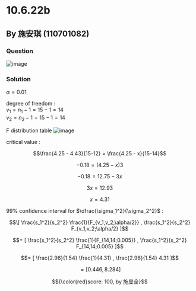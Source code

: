 # 10.6.22b

## By 施安琪 (110701082)

### Question
![image](https://github.com/HWTeng-Course/202402-Statistics/assets/162141633/f2366ba8-123a-4ab3-a1fb-a6fd7a92d6ec)

### Solution
$\alpha = 0.01$

degree of freedom :\
$v_1 = n_1 - 1 = 15 -1 = 14$\
$v_2 = n_2 - 1 = 15 -1 = 14$

F distribution table
![image](https://github.com/HWTeng-Course/202402-Statistics/assets/162141633/4b3c28f3-3558-4127-9c26-036bde848364)

critical value :

$$\frac{4.25 - 4.43}{15-12} = \frac{4.25 - x}{15-14}$$

$$- 0.18 = (4.25 - x)3$$

$$- 0.18 = 12.75 - 3x$$

$$3x = 12.93$$

$$x = 4.31$$

99% confidence interval for $\dfrac{\sigma_1^2}{\sigma_2^2}$ :

$$\[ \frac{s_1^2}{s_2^2} \frac{1}{F_{v_1,v_2;\alpha/2}} , \frac{s_1^2}{s_2^2} F_{v_1,v_2;\alpha/2} ]$$

$$= [ \frac{s_1^2}{s_2^2} \frac{1}{F_{14,14;0.005}} , \frac{s_1^2}{s_2^2} F_{14,14;0.005} ]$$

$$= [ \frac{2.96}{1.54} \frac{1}{4.31} , \frac{2.96}{1.54} 4.31 ]$$ 

$$= [ 0.446 , 8.284 ]$$

$${\color{red}score: 100, by 施昱全}$$
